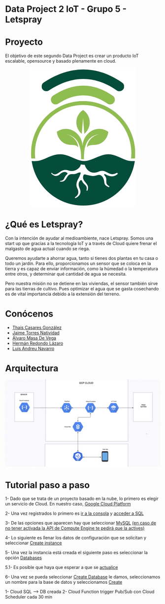 # Data Project 2 IoT - Grupo 5 - Letspray

# Proyecto
El objetivo de este segundo Data Project es crear un producto IoT escalable, opensource y basado plenamente en cloud.

<p align="center">
   <img src="https://github.com/Ciarzi/DP2_G5/blob/main/Imagenes/Logo%20DP2.png?raw=true" alt="[YOUR_ALT]"/>
</p>

# ¿Qué es Letspray?
Con la intención de ayudar al medioambiente, nace Letspray. Somos una start up que gracias a la tecnología IoT y a través de Cloud quiere frenar el malgasto de agua actual cuando se riega.

Queremos ayudarte a ahorrar agua, tanto si tienes dos plantas en tu casa o todo un jardín. Para ello, proporcionamos un sensor que se coloca en la tierra y es capaz de enviar información, como la húmedad o la temperatura entre otros, y determinar qué cantidad de agua se necesita.

Pero nuestra misión no se detiene en las viviendas, el sensor también sirve para las tierras de cultivo. Pues optimizar el agua que se gasta cosechando es de vital importancia debido a la extensión del terreno.

# Conócenos
- [Thais Casares González](https://github.com/thais1987 "Thais")
- [Jaime Torres Natividad](https://github.com/Alvaromasa "Jaime")
- [Álvaro Masa De Vega](https://github.com/jatona27 "Álvaro")
- [Hermán Redondo Lázaro](https://github.com/Ciarzi "Hermán")
- [Luis Andreu Navarro](https://github.com/Luisand8 "Luis")

# Arquitectura
<p align="center">
   <img src="https://github.com/Ciarzi/DP2_G5/blob/main/Imagenes/Arquitectura.png" alt="[YOUR_ALT]"/>
</p>

# Tutorial paso a paso

1- Dado que se trata de un proyecto basado en la nube, lo primero es elegir un servicio de Cloud. En nuestro caso, [Google Cloud Platform](https://cloud.google.com/ "Regístrate aquí")

2- Una vez registrados lo primero es [ir a la consola](https://github.com/Ciarzi/DP2_G5/blob/main/Tutorial/1.png) y [acceder a SQL](https://github.com/Ciarzi/DP2_G5/blob/main/Tutorial/2.jpeg)

3- De las opciones que aparecen hay que seleccionar [MySQL](https://github.com/Ciarzi/DP2_G5/blob/main/Tutorial/3.jpeg) [(en caso de no tener activada la API de Compute Engine te pedirá que la actives)](https://github.com/Ciarzi/DP2_G5/blob/main/Tutorial/4.jpeg)

4- Lo siguiente es llenar los datos de configuración que se solicitan y seleccionar [Create instance](https://github.com/Ciarzi/DP2_G5/blob/main/Tutorial/5.jpeg)

5- Una vez  la instancia está creada el siguiente paso es seleccionar la opción [Databases](https://github.com/Ciarzi/DP2_G5/blob/main/Tutorial/6.jpeg)
   
   5.1- Es posible que haya que esperar a que se [actualice](https://github.com/Ciarzi/DP2_G5/blob/main/Tutorial/7.jpeg)

6- Una vez se pueda seleccionar [Create Database](https://github.com/Ciarzi/DP2_G5/blob/main/Tutorial/8.jpeg) le damos, seleccionamos un nombre para la base de datos y seleccionamos [Create](https://github.com/Ciarzi/DP2_G5/blob/main/Tutorial/9.jpeg)




1- Cloud SQL --> DB creada
2- Cloud Function 
  trigger Pub/Sub con Cloud Scheduler cada 30 min
